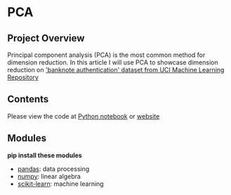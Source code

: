 # PCA
## Project Overview
Principal component analysis (PCA) is the most common method for dimension reduction. In this article I will use PCA to showcase dimension reduction on ['banknote authentication' dataset from UCI Machine Learning Repository](https://archive.ics.uci.edu/ml/datasets/banknote+authentication)
## Contents
Please view the code at [Python notebook](https://github.com/charliezcr/PCA/blob/main/pca.ipynb) or [website](https://charliezcr.github.io/pca.html)
## Modules
**pip install these modules**
- [pandas](https://pandas.pydata.org/): data processing
- [numpy](https://numpy.org/): linear algebra
- [scikit-learn](https://scikit-learn.org/stable/index.html): machine learning
